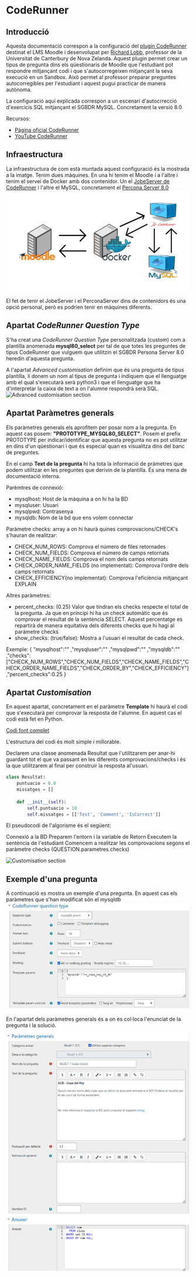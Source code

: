 # CodeRunner

## Introducció
Aquesta documentació correspon a la configuració del [plugin CodeRunner](https://moodle.org/plugins/qtype_coderunner) destinat el LMS Moodle i desenvolupat per [Richard Lobb]([https://coderunner.org.nz/), professor de la Universitat de Canterbury de Nova Zelanda.
Aquest plugin permet crear un tipus de pregunta dins els qüestionaris de Moodle que l'estudiant pot respondre mitjançant codi i que s'autocorregeixen mitjançant la seva execució en un Sandbox. Això permet al professor preparar preguntes autocorregibles per l'estudiant i aquest pugui practicar de manera autònoma.

La configuració aquí explicada correspon a un escenari d'autocrrecció d'exercicis SQL mitjançant el SGBDR MySQL. Concretament la versió 8.0

Recursos:
- [Pàgina oficial CodeRunner](https://coderunner.org.nz/)
- [YouTube CodeRunner](https://www.youtube.com/channel/UCDRXp0D9QLBJWxkzjcHTJgA)

## Infraestructura

La infraestructura de com està muntada aquest configuració és la mostrada a la imatge.
Tenim dues màquines. En una hi tenim el Moodle i a l'altre i tenim el servei de Docker amb dos contenidor. Un el [JobeServer de CodeRunner](https://hub.docker.com/r/trampgeek/jobeinabox/) i l'altre el MySQL, concretament el [Percona Server 8.0](https://hub.docker.com/_/percona)
![Infrestructura/escenari](img/infrestructura.png)

El fet de tenir el JobeServer i el PerconaServer dins de contenidors és una opció personal, però es podrien tenir en màquines diferents.

## Apartat *CodeRunner Question Type*

S'ha creat una *CodeRunner Question Type* personalitzada (custom) com a plantilla anomenada **mysql80_select** per tal de que totes les preguntes de tipus CodeRunner que vulguem que utilitzin el SGBDR Persona Server 8.0 heredin d'aquesta pregunta.

A l'apartat *Advanced customisation* definim que és una pregunta de tipus plantilla, li donem un nom al tipus de pregunta i indiquem que el llenguatge amb el qual s'executarà serà python3 i que el llenguatge que ha d'interpretar la caixa de text a on l'alumne respondrà serà SQL.
![Advanced customisation section](img/mysql-80-prototype-config-advanced-customisation.png)

## Apartat Paràmetres generals
Els paràmetres generals els aprofitem per posar nom a la pregunta. En aquest cas posem: **"PROTOTYPE_MYSQL80_SELECT"**. Posem el prefix PROTOTYPE per indicar/identificar que aquesta pregunta no es pot utilitzar en dins d'un qüestionari i que és especial quan es visualitza dins del banc de preguntes.

En el camp **Text de la pregunta** hi ha tota la informació de pràmetres que podem utilitzar en les preguntes que derivin de la plantilla. És una mena de documentació interna.

Parèmtres de connexió:
- mysqlhost: Host de la màquina a on hi ha la BD
- mysqluser: Usuari
- mysqlpwd: Contrasenya
- mysqldb: Nom de la bd que ens volem connectar 

Paràmetre checks: array a on hi haurà quines comprovacions/CHECK's s'hauran de realitzar:
- CHECK_NUM_ROWS: Comprova el número de files retornades
- CHECK_NUM_FIELDS: Comprova el número de camps retornats
- CHECK_NAME_FIELDS: Comprova el nom dels camps retornats
- CHECK_ORDER_NAME_FIELDS (no implementat): Comprova l'ordre dels camps retornats
- CHECK_EFFICIENCY(no implementat): Comprova l'eficiència mitjançant EXPLAIN

Altres paràmetres:
- percent_checks: (0.25) Valor que tindran els checks respecte el total de la pregunta. Ja que en principi hi ha un check automàtic que és comprovar el resultat de la sentència SELECT. Aquest percentatge es repartirà de manera equitativa dels diferents checks que hi hagi al paràmetre checks
- show_checks:  (true/false): Mostra a l'usuari el resultat de cada check.


Exemple:
{
"mysqlhost":"<IP>"
,"mysqluser":"<USUARI>"
,"mysqlpwd":"<PARAULA DE PAS>"
,"mysqldb":"<BASE DE DADES>"
,"checks":["CHECK_NUM_ROWS","CHECK_NUM_FIELDS","CHECK_NAME_FIELDS","CHECK_ORDER_NAME_FIELDS","CHECK_ORDER_BY","CHECK_EFFICIENCY"]
,"percent_checks":0.25
}

## Apartat *Customisation*

En aquest apartat, concretament en el paràmetre **Template** hi haurà el codi que s'executarà per comprovar la resposta de l'alumne. En aquest cas el codi està fet en Python.

[Codi font complet](src-template-mysql80_select-questiontype.py)

L'estructura del codi és molt simple i millorable.

Declarem una classe anomenada Resultat que l'utilitzarem per anar-hi guardant tot el que va passant en les diferents comprovacions/checks i és la que utilitzarem al final per construir la resposta al'usuari.

``` Python
class Resultat:
    puntuacio = 0.0
    missatges = []

    def __init__(self):
        self.puntuacio = 10
        self.missatges = [['Test', 'Comment', 'IsCorrect']]
```

El pseudocodi de l'algorisme és el següent:

Connexió a la BD
Preparem l'entorn i la variable de Retorn
Executem la sentència de l'estudiant
Comencem a realitzar les comprovacions segons el paràmetre checks (QUESTION.parametres.checks)


![Customisation section](img/mysql-80-prototype-config-customisation.png)


## Exemple d'una pregunta

A continuació es mostra un exemple d'una pregunta.
En aquest cas els paràmetres que s'han modificat són el *mysqldb*
![Code Runner Question Type Section](img/mysql-80-example-question-coderunner-question-type-section.jpg)

En l'apartat dels paràmetres generals és a on es col·loca l'enunciat de la pregunta i la solució.

![Paràmetres GeneralsSection](img/mysql-80-example-question-parametres-generals-section.jpg)

